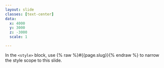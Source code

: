 ```yaml
---
layout: slide
classes: [text-center]
data:
  x: 4000
  y: 3000
  z: -3000
  scale: 1

---
```


In the `<style>` block, use {% raw %}#{{page.slug}}{% endraw %} to narrow the style scope to this slide.
